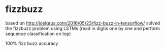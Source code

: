 # fizzbuzz
based on http://joelgrus.com/2016/05/23/fizz-buzz-in-tensorflow/
solved the fizzbuzz problem using LSTMs (read in digtis one by one and perform sequence classification on top)

100% fizz buzz accuracy
